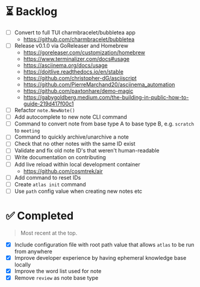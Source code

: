# ⏳ Backlog

- [ ] Convert to full TUI charmbracelet/bubbletea app
  - https://github.com/charmbracelet/bubbletea
- [ ] Release v0.1.0 via GoReleaser and Homebrew
  - https://goreleaser.com/customization/homebrew
  - https://www.terminalizer.com/docs#usage
  - https://asciinema.org/docs/usage
  - https://doitlive.readthedocs.io/en/stable
  - https://github.com/christopher-dG/asciiscript
  - https://github.com/PierreMarchand20/asciinema_automation
  - https://github.com/paxtonhare/demo-magic
  - https://gabygoldberg.medium.com/the-building-in-public-how-to-guide-219d417f00c1
- [ ] Refactor `note.NewNote()`
- [ ] Add autocomplete to new note CLI command
- [ ] Command to convert note from base type A to base type B, e.g. `scratch` to `meeting`
- [ ] Command to quickly archive/unarchive a note
- [ ] Check that no other notes with the same ID exist
- [ ] Validate and fix old note ID's that weren't human-readable
- [ ] Write documentation on contributing
- [ ] Add live reload within local development container
  - https://github.com/cosmtrek/air
- [ ] Add command to reset IDs
- [ ] Create `atlas init` command
- [ ] Use `path` config value when creating new notes etc

# ✅ Completed

> Most recent at the top.

- [x] Include configuration file with root path value that allows `atlas` to be run from anywhere
- [x] Improve developer experience by having ephemeral knowledge base locally
- [x] Improve the word list used for note
- [x] Remove `review` as note base type
